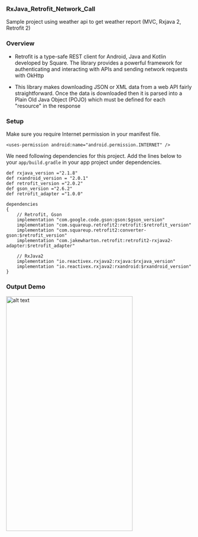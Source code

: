 ### RxJava_Retrofit_Network_Call
Sample project using weather api to get weather report (MVC, Rxjava 2, Retrofit 2)

### Overview

- Retrofit is a type-safe REST client for Android, Java and Kotlin developed by Square. The library provides a powerful framework for authenticating and interacting with APIs and sending network requests with OkHttp 

- This library makes downloading JSON or XML data from a web API fairly straightforward. Once the data is downloaded then it is parsed into a Plain Old Java Object (POJO) which must be defined for each "resource" in the response

### Setup

Make sure you require Internet permission in your manifest file.

``` <uses-permission android:name="android.permission.INTERNET" /> ``` 

We need following dependencies for this project. Add the lines below to your ```app/build.gradle``` in your app project under dependencies.

```
def rxjava_version ="2.1.8"
def rxandroid_version = "2.0.1"
def retrofit_version ="2.0.2"
def gson_version ="2.6.2"
def retrofit_adapter ="1.0.0"

dependencies 
{
	// Retrofit, Gson
	implementation "com.google.code.gson:gson:$gson_version"
	implementation "com.squareup.retrofit2:retrofit:$retrofit_version"
	implementation "com.squareup.retrofit2:converter-gson:$retrofit_version"
	implementation "com.jakewharton.retrofit:retrofit2-rxjava2-adapter:$retrofit_adapter"

	// RxJava2
	implementation "io.reactivex.rxjava2:rxjava:$rxjava_version"
	implementation "io.reactivex.rxjava2:rxandroid:$rxandroid_version"
}

```

### Output Demo

<img src="https://user-images.githubusercontent.com/10658016/70118797-e9173200-168e-11ea-8948-73a5c66f024c.png" alt="alt text" width="342" height="633">

